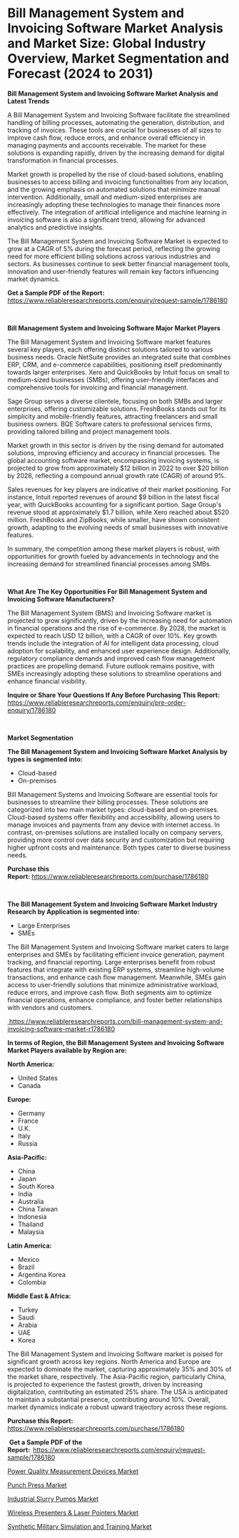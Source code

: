 <p><h1>Bill Management System and Invoicing Software Market Analysis and Market Size: Global Industry Overview, Market Segmentation and Forecast (2024 to 2031)</h1></p><p><strong>Bill Management System and Invoicing Software Market Analysis and Latest Trends</strong></p>
<p><p>A Bill Management System and Invoicing Software facilitate the streamlined handling of billing processes, automating the generation, distribution, and tracking of invoices. These tools are crucial for businesses of all sizes to improve cash flow, reduce errors, and enhance overall efficiency in managing payments and accounts receivable. The market for these solutions is expanding rapidly, driven by the increasing demand for digital transformation in financial processes.</p><p>Market growth is propelled by the rise of cloud-based solutions, enabling businesses to access billing and invoicing functionalities from any location, and the growing emphasis on automated solutions that minimize manual intervention. Additionally, small and medium-sized enterprises are increasingly adopting these technologies to manage their finances more effectively. The integration of artificial intelligence and machine learning in invoicing software is also a significant trend, allowing for advanced analytics and predictive insights.</p><p>The Bill Management System and Invoicing Software Market is expected to grow at a CAGR of 5% during the forecast period, reflecting the growing need for more efficient billing solutions across various industries and sectors. As businesses continue to seek better financial management tools, innovation and user-friendly features will remain key factors influencing market dynamics.</p></p>
<p><strong>Get a Sample PDF of the Report:&nbsp;</strong> <a href="https://www.reliableresearchreports.com/enquiry/request-sample/1786180?utm_campaign=1289&utm_medium=2&utm_source=Github&utm_content=ia&utm_term=09102024&utm_id=bill-management-system-and-invoicing-software">https://www.reliableresearchreports.com/enquiry/request-sample/1786180</a></p>
<p>&nbsp;</p>
<p><strong>Bill Management System and Invoicing Software Major Market Players</strong></p>
<p><p>The Bill Management System and Invoicing Software market features several key players, each offering distinct solutions tailored to various business needs. Oracle NetSuite provides an integrated suite that combines ERP, CRM, and e-commerce capabilities, positioning itself predominantly towards larger enterprises. Xero and QuickBooks by Intuit focus on small to medium-sized businesses (SMBs), offering user-friendly interfaces and comprehensive tools for invoicing and financial management.</p><p>Sage Group serves a diverse clientele, focusing on both SMBs and larger enterprises, offering customizable solutions. FreshBooks stands out for its simplicity and mobile-friendly features, attracting freelancers and small business owners. BQE Software caters to professional services firms, providing tailored billing and project management tools.</p><p>Market growth in this sector is driven by the rising demand for automated solutions, improving efficiency and accuracy in financial processes. The global accounting software market, encompassing invoicing systems, is projected to grow from approximately $12 billion in 2022 to over $20 billion by 2028, reflecting a compound annual growth rate (CAGR) of around 9%.</p><p>Sales revenues for key players are indicative of their market positioning. For instance, Intuit reported revenues of around $9 billion in the latest fiscal year, with QuickBooks accounting for a significant portion. Sage Group's revenue stood at approximately $1.7 billion, while Xero reached about $520 million. FreshBooks and ZipBooks, while smaller, have shown consistent growth, adapting to the evolving needs of small businesses with innovative features.</p><p>In summary, the competition among these market players is robust, with opportunities for growth fueled by advancements in technology and the increasing demand for streamlined financial processes among SMBs.</p></p>
<p>&nbsp;</p>
<p><strong>What Are The Key Opportunities For Bill Management System and Invoicing Software Manufacturers?</strong></p>
<p><p>The Bill Management System (BMS) and Invoicing Software market is projected to grow significantly, driven by the increasing need for automation in financial operations and the rise of e-commerce. By 2028, the market is expected to reach USD 12 billion, with a CAGR of over 10%. Key growth trends include the integration of AI for intelligent data processing, cloud adoption for scalability, and enhanced user experience design. Additionally, regulatory compliance demands and improved cash flow management practices are propelling demand. Future outlook remains positive, with SMEs increasingly adopting these solutions to streamline operations and enhance financial visibility.</p></p>
<p><strong>Inquire or Share Your Questions If Any Before Purchasing This Report:</strong> <a href="https://www.reliableresearchreports.com/enquiry/pre-order-enquiry/1786180?utm_campaign=1289&utm_medium=2&utm_source=Github&utm_content=ia&utm_term=09102024&utm_id=bill-management-system-and-invoicing-software">https://www.reliableresearchreports.com/enquiry/pre-order-enquiry/1786180</a></p>
<p>&nbsp;</p>
<p><strong>Market Segmentation</strong></p>
<p><strong>The Bill Management System and Invoicing Software Market Analysis by types is segmented into:</strong></p>
<p><ul><li>Cloud-based</li><li>On-premises</li></ul></p>
<p><p>Bill Management Systems and Invoicing Software are essential tools for businesses to streamline their billing processes. These solutions are categorized into two main market types: cloud-based and on-premises. Cloud-based systems offer flexibility and accessibility, allowing users to manage invoices and payments from any device with internet access. In contrast, on-premises solutions are installed locally on company servers, providing more control over data security and customization but requiring higher upfront costs and maintenance. Both types cater to diverse business needs.</p></p>
<p><strong>Purchase this Report:&nbsp;</strong><a href="https://www.reliableresearchreports.com/purchase/1786180?utm_campaign=1289&utm_medium=2&utm_source=Github&utm_content=ia&utm_term=09102024&utm_id=bill-management-system-and-invoicing-software">https://www.reliableresearchreports.com/purchase/1786180</a></p>
<p>&nbsp;</p>
<p><strong>The Bill Management System and Invoicing Software Market Industry Research by Application is segmented into:</strong></p>
<p><ul><li>Large Enterprises</li><li>SMEs</li></ul></p>
<p><p>The Bill Management System and Invoicing Software market caters to large enterprises and SMEs by facilitating efficient invoice generation, payment tracking, and financial reporting. Large enterprises benefit from robust features that integrate with existing ERP systems, streamline high-volume transactions, and enhance cash flow management. Meanwhile, SMEs gain access to user-friendly solutions that minimize administrative workload, reduce errors, and improve cash flow. Both segments aim to optimize financial operations, enhance compliance, and foster better relationships with vendors and customers.</p></p>
<p><a href="https://www.reliableresearchreports.com/bill-management-system-and-invoicing-software-market-r1786180?utm_campaign=1289&utm_medium=2&utm_source=Github&utm_content=ia&utm_term=09102024&utm_id=bill-management-system-and-invoicing-software">&nbsp;https://www.reliableresearchreports.com/bill-management-system-and-invoicing-software-market-r1786180</a></p>
<p><strong>In terms of Region, the Bill Management System and Invoicing Software Market Players available by Region are:</strong></p>
<p>
    <p> <strong> North America: </strong>
        <ul>
            <li>United States</li>
            <li>Canada</li>
        </ul>
        </p> 
    <p> <strong> Europe: </strong>
        <ul>
            <li>Germany</li>
            <li>France</li>
            <li>U.K.</li>
            <li>Italy</li>
            <li>Russia</li>
        </ul>
        </p> 
    <p> <strong> Asia-Pacific: </strong>
        <ul>
            <li>China</li>
            <li>Japan</li>
            <li>South Korea</li>
            <li>India</li>
            <li>Australia</li>
            <li>China Taiwan</li>
            <li>Indonesia</li>
            <li>Thailand</li>
            <li>Malaysia</li>
        </ul>
        </p> 
    <p> <strong> Latin America: </strong>
        <ul>
            <li>Mexico</li>
            <li>Brazil</li>
            <li>Argentina Korea</li>
            <li>Colombia</li>
        </ul>
        </p> 
    <p> <strong> Middle East & Africa: </strong>
        <ul>
            <li>Turkey</li>
            <li>Saudi</li>
            <li>Arabia</li>
            <li>UAE</li>
            <li>Korea</li>
        </ul>
    </p>
    </p>
<p><p>The Bill Management System and Invoicing Software market is poised for significant growth across key regions. North America and Europe are expected to dominate the market, capturing approximately 35% and 30% of the market share, respectively. The Asia-Pacific region, particularly China, is projected to experience the fastest growth, driven by increasing digitalization, contributing an estimated 25% share. The USA is anticipated to maintain a substantial presence, contributing around 10%. Overall, market dynamics indicate a robust upward trajectory across these regions.</p></p>
<p><strong>Purchase this Report: </strong><a href="https://www.reliableresearchreports.com/purchase/1786180?utm_campaign=1289&utm_medium=2&utm_source=Github&utm_content=ia&utm_term=09102024&utm_id=bill-management-system-and-invoicing-software">https://www.reliableresearchreports.com/purchase/1786180</a></p>
<p>&nbsp;<strong>Get a Sample PDF of the Report:&nbsp;&nbsp;</strong><a href="https://www.reliableresearchreports.com/enquiry/request-sample/1786180?utm_campaign=1289&utm_medium=2&utm_source=Github&utm_content=ia&utm_term=09102024&utm_id=bill-management-system-and-invoicing-software">https://www.reliableresearchreports.com/enquiry/request-sample/1786180</a></p>
<p><strong></strong></p>
<p><p><a href="https://www.linkedin.com/pulse/power-quality-measurement-devices-market-research-report-2024--cgdie?utm_campaign=1289&utm_medium=2&utm_source=Github&utm_content=ia&utm_term=09102024&utm_id=bill-management-system-and-invoicing-software">Power Quality Measurement Devices Market</a></p><p><a href="https://www.linkedin.com/pulse/punch-press-market-insights-product-type-application-trends-piidf?utm_campaign=1289&utm_medium=2&utm_source=Github&utm_content=ia&utm_term=09102024&utm_id=bill-management-system-and-invoicing-software">Punch Press Market</a></p><p><a href="https://www.linkedin.com/pulse/global-industrial-slurry-pumps-market-trends-insights-8ypce?utm_campaign=1289&utm_medium=2&utm_source=Github&utm_content=ia&utm_term=09102024&utm_id=bill-management-system-and-invoicing-software">Industrial Slurry Pumps Market</a></p><p><a href="https://www.linkedin.com/pulse/global-wireless-presenters-laser-pointers-market-trends-innovations-fimaf?utm_campaign=1289&utm_medium=2&utm_source=Github&utm_content=ia&utm_term=09102024&utm_id=bill-management-system-and-invoicing-software">Wireless Presenters & Laser Pointers Market</a></p><p><a href="https://github.com/globismark/Market-Research-Report-List-5/blob/main/synthetic-military-simulation-and-training-market.md?utm_campaign=1289&utm_medium=2&utm_source=Github&utm_content=ia&utm_term=09102024&utm_id=bill-management-system-and-invoicing-software">Synthetic Military Simulation and Training Market</a></p></p>